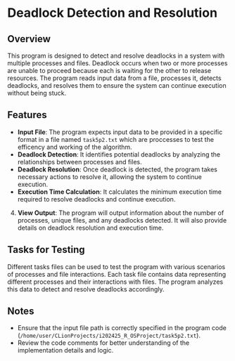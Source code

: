 # Deadlock Detection and Resolution

## Overview
This program is designed to detect and resolve deadlocks in a system with multiple processes and files. Deadlock occurs when two or more processes are unable to proceed because each is waiting for the other to release resources. The program reads input data from a file, processes it, detects deadlocks, and resolves them to ensure the system can continue execution without being stuck.

## Features
- **Input File**: The program expects input data to be provided in a specific format in a file named `task5p2.txt` which are proccesses to test the efficency and working of the algorithm.
- **Deadlock Detection**: It identifies potential deadlocks by analyzing the relationships between processes and files.
- **Deadlock Resolution**: Once deadlock is detected, the program takes necessary actions to resolve it, allowing the system to continue execution.
- **Execution Time Calculation**: It calculates the minimum execution time required to resolve deadlocks and continue execution.

4. **View Output**: The program will output information about the number of processes, unique files, and any deadlocks detected. It will also provide details on deadlock resolution and execution time.

## Tasks for Testing
Different tasks files can be used to test the program with various scenarios of processes and file interactions. Each task file contains data representing different processes and their interactions with files. The program analyzes this data to detect and resolve deadlocks accordingly.

## Notes
- Ensure that the input file path is correctly specified in the program code (`/home/user/CLionProjects/i202425_R_OSProject/task5p2.txt`).
- Review the code comments for better understanding of the implementation details and logic.
